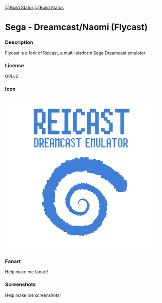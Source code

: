 [![Build Status](https://travis-ci.org/kodi-game/game.libretro.flycast.svg?branch=master)](https://travis-ci.org/kodi-game/game.libretro.flycast)
[![Build Status](https://ci.appveyor.com/api/projects/status/github/kodi-game/game.libretro.flycast?svg=true)](https://ci.appveyor.com/project/kodi-game/game-libretro-flycast)

# Sega - Dreamcast/Naomi (Flycast)

### Description

Flycast is a fork of Reicast, a multi-platform Sega Dreamcast emulator.

### License

GPLv2

### Icon

![Icon](game.libretro.flycast/resources/icon.png)

### Fanart

Help make me fanart!

### Screenshots

Help make me screenshots!
